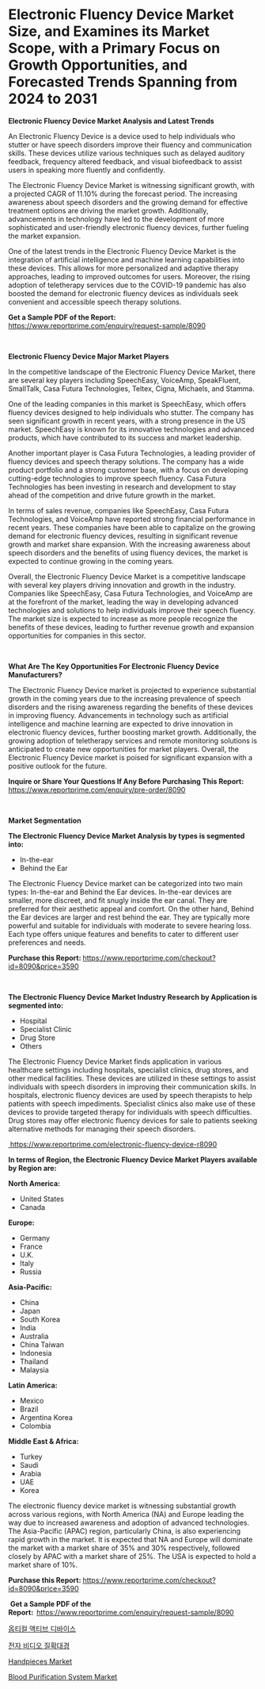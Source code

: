 <p><h1>Electronic Fluency Device Market Size, and Examines its Market Scope, with a Primary Focus on Growth Opportunities, and Forecasted Trends Spanning from 2024 to 2031</h1></p><p><strong>Electronic Fluency Device Market Analysis and Latest Trends</strong></p>
<p><p>An Electronic Fluency Device is a device used to help individuals who stutter or have speech disorders improve their fluency and communication skills. These devices utilize various techniques such as delayed auditory feedback, frequency altered feedback, and visual biofeedback to assist users in speaking more fluently and confidently.</p><p>The Electronic Fluency Device Market is witnessing significant growth, with a projected CAGR of 11.10% during the forecast period. The increasing awareness about speech disorders and the growing demand for effective treatment options are driving the market growth. Additionally, advancements in technology have led to the development of more sophisticated and user-friendly electronic fluency devices, further fueling the market expansion.</p><p>One of the latest trends in the Electronic Fluency Device Market is the integration of artificial intelligence and machine learning capabilities into these devices. This allows for more personalized and adaptive therapy approaches, leading to improved outcomes for users. Moreover, the rising adoption of teletherapy services due to the COVID-19 pandemic has also boosted the demand for electronic fluency devices as individuals seek convenient and accessible speech therapy solutions.</p></p>
<p><strong>Get a Sample PDF of the Report:&nbsp;</strong> <a href="https://www.reportprime.com/enquiry/request-sample/8090">https://www.reportprime.com/enquiry/request-sample/8090</a></p>
<p>&nbsp;</p>
<p><strong>Electronic Fluency Device Major Market Players</strong></p>
<p><p>In the competitive landscape of the Electronic Fluency Device Market, there are several key players including SpeechEasy, VoiceAmp, SpeakFluent, SmallTalk, Casa Futura Technologies, Teltex, Cigna, Michaels, and Stamma. </p><p>One of the leading companies in this market is SpeechEasy, which offers fluency devices designed to help individuals who stutter. The company has seen significant growth in recent years, with a strong presence in the US market. SpeechEasy is known for its innovative technologies and advanced products, which have contributed to its success and market leadership.</p><p>Another important player is Casa Futura Technologies, a leading provider of fluency devices and speech therapy solutions. The company has a wide product portfolio and a strong customer base, with a focus on developing cutting-edge technologies to improve speech fluency. Casa Futura Technologies has been investing in research and development to stay ahead of the competition and drive future growth in the market.</p><p>In terms of sales revenue, companies like SpeechEasy, Casa Futura Technologies, and VoiceAmp have reported strong financial performance in recent years. These companies have been able to capitalize on the growing demand for electronic fluency devices, resulting in significant revenue growth and market share expansion. With the increasing awareness about speech disorders and the benefits of using fluency devices, the market is expected to continue growing in the coming years.</p><p>Overall, the Electronic Fluency Device Market is a competitive landscape with several key players driving innovation and growth in the industry. Companies like SpeechEasy, Casa Futura Technologies, and VoiceAmp are at the forefront of the market, leading the way in developing advanced technologies and solutions to help individuals improve their speech fluency. The market size is expected to increase as more people recognize the benefits of these devices, leading to further revenue growth and expansion opportunities for companies in this sector.</p></p>
<p>&nbsp;</p>
<p><strong>What Are The Key Opportunities For Electronic Fluency Device Manufacturers?</strong></p>
<p><p>The Electronic Fluency Device market is projected to experience substantial growth in the coming years due to the increasing prevalence of speech disorders and the rising awareness regarding the benefits of these devices in improving fluency. Advancements in technology such as artificial intelligence and machine learning are expected to drive innovation in electronic fluency devices, further boosting market growth. Additionally, the growing adoption of teletherapy services and remote monitoring solutions is anticipated to create new opportunities for market players. Overall, the Electronic Fluency Device market is poised for significant expansion with a positive outlook for the future.</p></p>
<p><strong>Inquire or Share Your Questions If Any Before Purchasing This Report:</strong> <a href="https://www.reportprime.com/enquiry/pre-order/8090">https://www.reportprime.com/enquiry/pre-order/8090</a></p>
<p>&nbsp;</p>
<p><strong>Market Segmentation</strong></p>
<p><strong>The Electronic Fluency Device Market Analysis by types is segmented into:</strong></p>
<p><ul><li>In-the-ear</li><li>Behind the Ear</li></ul></p>
<p><p>The Electronic Fluency Device market can be categorized into two main types: In-the-ear and Behind the Ear devices. In-the-ear devices are smaller, more discreet, and fit snugly inside the ear canal. They are preferred for their aesthetic appeal and comfort. On the other hand, Behind the Ear devices are larger and rest behind the ear. They are typically more powerful and suitable for individuals with moderate to severe hearing loss. Each type offers unique features and benefits to cater to different user preferences and needs.</p></p>
<p><strong>Purchase this Report:&nbsp;</strong><a href="https://www.reportprime.com/checkout?id=8090&price=3590">https://www.reportprime.com/checkout?id=8090&price=3590</a></p>
<p>&nbsp;</p>
<p><strong>The Electronic Fluency Device Market Industry Research by Application is segmented into:</strong></p>
<p><ul><li>Hospital</li><li>Specialist Clinic</li><li>Drug Store</li><li>Others</li></ul></p>
<p><p>The Electronic Fluency Device Market finds application in various healthcare settings including hospitals, specialist clinics, drug stores, and other medical facilities. These devices are utilized in these settings to assist individuals with speech disorders in improving their communication skills. In hospitals, electronic fluency devices are used by speech therapists to help patients with speech impediments. Specialist clinics also make use of these devices to provide targeted therapy for individuals with speech difficulties. Drug stores may offer electronic fluency devices for sale to patients seeking alternative methods for managing their speech disorders.</p></p>
<p><a href="https://www.reportprime.com/electronic-fluency-device-r8090">&nbsp;https://www.reportprime.com/electronic-fluency-device-r8090</a></p>
<p><strong>In terms of Region, the Electronic Fluency Device Market Players available by Region are:</strong></p>
<p>
    <p> <strong> North America: </strong>
        <ul>
            <li>United States</li>
            <li>Canada</li>
        </ul>
        </p> 
    <p> <strong> Europe: </strong>
        <ul>
            <li>Germany</li>
            <li>France</li>
            <li>U.K.</li>
            <li>Italy</li>
            <li>Russia</li>
        </ul>
        </p> 
    <p> <strong> Asia-Pacific: </strong>
        <ul>
            <li>China</li>
            <li>Japan</li>
            <li>South Korea</li>
            <li>India</li>
            <li>Australia</li>
            <li>China Taiwan</li>
            <li>Indonesia</li>
            <li>Thailand</li>
            <li>Malaysia</li>
        </ul>
        </p> 
    <p> <strong> Latin America: </strong>
        <ul>
            <li>Mexico</li>
            <li>Brazil</li>
            <li>Argentina Korea</li>
            <li>Colombia</li>
        </ul>
        </p> 
    <p> <strong> Middle East & Africa: </strong>
        <ul>
            <li>Turkey</li>
            <li>Saudi</li>
            <li>Arabia</li>
            <li>UAE</li>
            <li>Korea</li>
        </ul>
    </p>
    </p>
<p><p>The electronic fluency device market is witnessing substantial growth across various regions, with North America (NA) and Europe leading the way due to increased awareness and adoption of advanced technologies. The Asia-Pacific (APAC) region, particularly China, is also experiencing rapid growth in the market. It is expected that NA and Europe will dominate the market with a market share of 35% and 30% respectively, followed closely by APAC with a market share of 25%. The USA is expected to hold a market share of 10%.</p></p>
<p><strong>Purchase this Report: </strong><a href="https://www.reportprime.com/checkout?id=8090&price=3590">https://www.reportprime.com/checkout?id=8090&price=3590</a></p>
<p>&nbsp;<strong>Get a Sample PDF of the Report:&nbsp;&nbsp;</strong><a href="https://www.reportprime.com/enquiry/request-sample/8090">https://www.reportprime.com/enquiry/request-sample/8090</a></p>
<p><strong></strong></p>
<p><p><a href="https://github.com/alfitoms13/Market-Research-Report-List-1/blob/main/514978084343.md">옵티컬 액티브 디바이스</a></p><p><a href="https://github.com/erwindropdead54/Market-Research-Report-List-1/blob/main/825792984316.md">전자 비디오 질확대경</a></p><p><a href="https://github.com/ctanaka235/Market-Research-Report-List-1/blob/main/handpieces-market.md">Handpieces Market</a></p><p><a href="https://github.com/fkhcgcyl33/Market-Research-Report-List-1/blob/main/blood-purification-system-market.md">Blood Purification System Market</a></p></p>